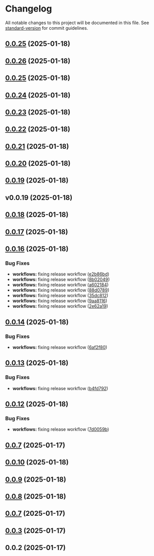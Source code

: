 # Changelog

All notable changes to this project will be documented in this file. See [standard-version](https://github.com/conventional-changelog/standard-version) for commit guidelines.

## [0.0.25](https://github.com/Bankole2000/logistics-backend/compare/v0.0.26...v0.0.25) (2025-01-18)

## [0.0.26](https://github.com/Bankole2000/logistics-backend/compare/v0.0.25...v0.0.26) (2025-01-18)

## [0.0.25](https://github.com/Bankole2000/logistics-backend/compare/v0.0.24...v0.0.25) (2025-01-18)

## [0.0.24](https://github.com/Bankole2000/logistics-backend/compare/v0.0.23...v0.0.24) (2025-01-18)

## [0.0.23](https://github.com/Bankole2000/logistics-backend/compare/v0.0.22...v0.0.23) (2025-01-18)

## [0.0.22](https://github.com/Bankole2000/logistics-backend/compare/v0.0.21...v0.0.22) (2025-01-18)

## [0.0.21](https://github.com/Bankole2000/logistics-backend/compare/v0.0.20...v0.0.21) (2025-01-18)

## [0.0.20](https://github.com/Bankole2000/logistics-backend/compare/v0.0.19...v0.0.20) (2025-01-18)

## [0.0.19](https://github.com/Bankole2000/logistics-backend/compare/v0.0.18...v0.0.19) (2025-01-18)

## v0.0.19 (2025-01-18)

## [0.0.18](https://github.com/Bankole2000/logistics-backend/compare/v0.0.17...v0.0.18) (2025-01-18)

## [0.0.17](https://github.com/Bankole2000/logistics-backend/compare/v0.0.16...v0.0.17) (2025-01-18)

## [0.0.16](https://github.com/Bankole2000/logistics-backend/compare/v0.0.14...v0.0.16) (2025-01-18)

### Bug Fixes

* **workflows:** fixing release workflow ([e2b86bd](https://github.com/Bankole2000/logistics-backend/commit/e2b86bd49e54c6415a7afddad9ecaf1b9b68328e))
* **workflows:** fixing release workflow ([8b02049](https://github.com/Bankole2000/logistics-backend/commit/8b020491f37c3d03be53174baed3233de55fc69b))
* **workflows:** fixing release workflow ([a602184](https://github.com/Bankole2000/logistics-backend/commit/a60218433a1aa56d8ec529645cb32d7f1d0d7d35))
* **workflows:** fixing release workflow ([88d0789](https://github.com/Bankole2000/logistics-backend/commit/88d0789e6dc5b44f8de2b3b32098e27594daec22))
* **workflows:** fixing release workflow ([35dc812](https://github.com/Bankole2000/logistics-backend/commit/35dc81241b8a28081313da6dda50013ca5a83998))
* **workflows:** fixing release workflow ([9aa8116](https://github.com/Bankole2000/logistics-backend/commit/9aa811650498dc2223925c26d9395bbbd8d34a93))
* **workflows:** fixing release workflow ([2e62a19](https://github.com/Bankole2000/logistics-backend/commit/2e62a1997cc905eb80e675bb07780e2f0a143e72))

## [0.0.14](https://github.com/Bankole2000/logistics-backend/compare/v0.0.13...v0.0.14) (2025-01-18)

### Bug Fixes

* **workflows:** fixing release workflow ([6af2f80](https://github.com/Bankole2000/logistics-backend/commit/6af2f80ddfbada00ad95c7fdb6cc3cb5aa1c2057))

## [0.0.13](https://github.com/Bankole2000/logistics-backend/compare/v0.0.12...v0.0.13) (2025-01-18)

### Bug Fixes

* **workflows:** fixing release workflow ([b4fd792](https://github.com/Bankole2000/logistics-backend/commit/b4fd7925095aad45bdec8c7d013085abfc3c9875))

## [0.0.12](https://github.com/Bankole2000/logistics-backend/compare/v0.0.10...v0.0.12) (2025-01-18)

### Bug Fixes

* **workflows:** fixing release workflow ([7d0059b](https://github.com/Bankole2000/logistics-backend/commit/7d0059b1427d4202152c267901dea7d051f5c4f0))

## [0.0.7](https://github.com/Bankole2000/logistics-backend/compare/0.0.3...v0.0.7) (2025-01-17)

## [0.0.10](https://github.com/Bankole2000/logistics-backend/compare/v0.0.9...v0.0.10) (2025-01-18)

## [0.0.9](https://github.com/Bankole2000/logistics-backend/compare/v0.0.8...v0.0.9) (2025-01-18)

## [0.0.8](https://github.com/Bankole2000/logistics-backend/compare/v0.0.7...v0.0.8) (2025-01-18)

## [0.0.7](https://github.com/Bankole2000/logistics-backend/compare/0.0.3...v0.0.7) (2025-01-17)

## [0.0.3](https://github.com/Bankole2000/logistics-backend/compare/0.0.2...0.0.3) (2025-01-17)

## 0.0.2 (2025-01-17)
